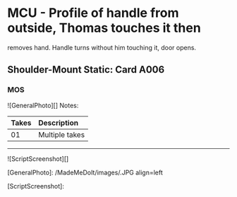 # MCU - Profile of handle from outside, Thomas touches it then
removes hand. Handle turns without him touching it, door
opens.

## Shoulder-Mount Static: Card A006

### MOS

![GeneralPhoto][]
Notes: 

| Takes | Description |
|:---|:----|
| 01 | Multiple takes |

----

![ScriptScreenshot][]


[GeneralPhoto]:  /MadeMeDoIt/images/.JPG align=left

[ScriptScreenshot]: 